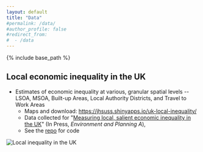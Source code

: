 ```yaml
---
layout: default
title: "Data"
#permalink: /data/
#author_profile: false
#redirect_from:
#  - /data
---
```


{% include base_path %}

## Local economic inequality in the UK

* Estimates of economic inequality at various, granular spatial levels -- LSOA, MSOA, Built-up Areas, Local Authority Districts, and Travel to Work Areas  
    * Maps and download: https://jhsuss.shinyapps.io/uk-local-inequality/ 
    * Data collected for "[Measuring local, salient economic inequality in the UK](https://papers.ssrn.com/sol3/papers.cfm?abstract_id=3958731)" (In Press, *Environment and Planning A*), 
    * See the [repo](https://github.com/jhsuss/uk-local-inequality/) for code 

![Local inequality in the UK](assets/img/map-local-inequality.png "Interactive map of local economic inequality in the UK")
